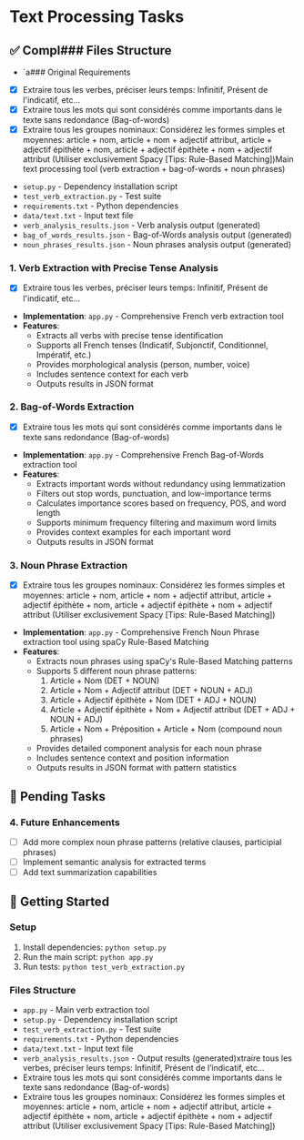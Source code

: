 # Text Processing Tasks

## ✅ Compl### Files Structure
- `a### Original Requirements
- [x] Extraire tous les verbes, préciser leurs temps: Infinitif, Présent de l'indicatif, etc…
- [x] Extraire tous les mots qui sont considérés comme importants dans le texte sans redondance (Bag-of-words)
- [x] Extraire tous les groupes nominaux: Considérez les formes simples et moyennes: article + nom, article + nom + adjectif attribut, article + adjectif épithète + nom, article + adjectif épithète + nom + adjectif attribut (Utiliser exclusivement Spacy [Tips: Rule-Based Matching])Main text processing tool (verb extraction + bag-of-words + noun phrases)
- `setup.py` - Dependency installation script
- `test_verb_extraction.py` - Test suite
- `requirements.txt` - Python dependencies
- `data/text.txt` - Input text file
- `verb_analysis_results.json` - Verb analysis output (generated)
- `bag_of_words_results.json` - Bag-of-Words analysis output (generated)
- `noun_phrases_results.json` - Noun phrases analysis output (generated)

### 1. Verb Extraction with Precise Tense Analysis
- [x] Extraire tous les verbes, préciser leurs temps: Infinitif, Présent de l'indicatif, etc…
- **Implementation**: `app.py` - Comprehensive French verb extraction tool
- **Features**:
  - Extracts all verbs with precise tense identification
  - Supports all French tenses (Indicatif, Subjonctif, Conditionnel, Impératif, etc.)
  - Provides morphological analysis (person, number, voice)
  - Includes sentence context for each verb
  - Outputs results in JSON format

### 2. Bag-of-Words Extraction
- [x] Extraire tous les mots qui sont considérés comme importants dans le texte sans redondance (Bag-of-words)
- **Implementation**: `app.py` - Comprehensive French Bag-of-Words extraction tool
- **Features**:
  - Extracts important words without redundancy using lemmatization
  - Filters out stop words, punctuation, and low-importance terms
  - Calculates importance scores based on frequency, POS, and word length
  - Supports minimum frequency filtering and maximum word limits
  - Provides context examples for each important word
  - Outputs results in JSON format

### 3. Noun Phrase Extraction
- [x] Extraire tous les groupes nominaux: Considérez les formes simples et moyennes: article + nom, article + nom + adjectif attribut, article + adjectif épithète + nom, article + adjectif épithète + nom + adjectif attribut (Utiliser exclusivement Spacy [Tips: Rule-Based Matching])
- **Implementation**: `app.py` - Comprehensive French Noun Phrase extraction tool using spaCy Rule-Based Matching
- **Features**:
  - Extracts noun phrases using spaCy's Rule-Based Matching patterns
  - Supports 5 different noun phrase patterns:
    1. Article + Nom (DET + NOUN)
    2. Article + Nom + Adjectif attribut (DET + NOUN + ADJ)
    3. Article + Adjectif épithète + Nom (DET + ADJ + NOUN)
    4. Article + Adjectif épithète + Nom + Adjectif attribut (DET + ADJ + NOUN + ADJ)
    5. Article + Nom + Préposition + Article + Nom (compound noun phrases)
  - Provides detailed component analysis for each noun phrase
  - Includes sentence context and position information
  - Outputs results in JSON format with pattern statistics

## 🔄 Pending Tasks

### 4. Future Enhancements
- [ ] Add more complex noun phrase patterns (relative clauses, participial phrases)
- [ ] Implement semantic analysis for extracted terms
- [ ] Add text summarization capabilities

## 🚀 Getting Started

### Setup
1. Install dependencies: `python setup.py`
2. Run the main script: `python app.py`
3. Run tests: `python test_verb_extraction.py`

### Files Structure
- `app.py` - Main verb extraction tool
- `setup.py` - Dependency installation script
- `test_verb_extraction.py` - Test suite
- `requirements.txt` - Python dependencies
- `data/text.txt` - Input text file
- `verb_analysis_results.json` - Output results (generated)xtraire tous les verbes, préciser leurs temps: Infinitif, Présent de l’indicatif, etc…
- Extraire tous les mots qui sont considérés comme importants dans le texte sans redondance (Bag-of-words)
- Extraire tous les groupes nominaux: Considérez les formes simples et moyennes: article + nom, article + nom + adjectif attribut, article + adjectif épithète + nom, article + adjectif épithète + nom + adjectif attribut (Utiliser exclusivement Spacy [Tips: Rule-Based Matching])

